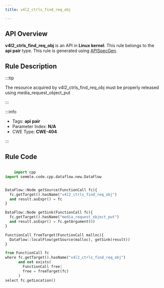 ```yaml
---
title: v4l2_ctrls_find_req_obj

---
```



## API Overview
**v4l2_ctrls_find_req_obj** is an API in **Linux kernel**. This rule belongs to the **api pair** type. This rule is generated using [APISpecGen](../../tools/APISpecGen).
## Rule Description

:::tip

The resource acquired by v4l2_ctrls_find_req_obj must be properly released using media_request_object_put

:::

:::info

- Tags: **api pair**
- Parameter Index: **N/A**
- CWE Type: **CWE-404**

:::

## Rule Code
```python

    import cpp
import semmle.code.cpp.dataflow.new.DataFlow


DataFlow::Node getSource(FunctionCall fc){
  fc.getTarget().hasName("v4l2_ctrls_find_req_obj")
  and result.asExpr() = fc
}

DataFlow::Node getSink(FunctionCall fc){
  fc.getTarget().hasName("media_request_object_put")
  and result.asExpr() = fc.getArgument(0)
}

FunctionCall freeTarget(FunctionCall malloc){
  DataFlow::localFlow(getSource(malloc), getSink(result))
}

from FunctionCall fc
where fc.getTarget().hasName("v4l2_ctrls_find_req_obj")
      and not exists(
        FunctionCall free| 
        free = freeTarget(fc)
      )
select fc.getLocation()

    
```
